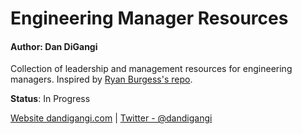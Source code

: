 # Engineering Manager Resources
#### Author: Dan DiGangi

Collection of leadership and management resources for engineering managers. Inspired by [Ryan Burgess's repo](https://github.com/ryanburgess/engineer-manager).

**Status**: In Progress

[Website dandigangi.com](https://dandigangi.com) | [Twitter - @dandigangi](https://twitter.com/dandigangi)
